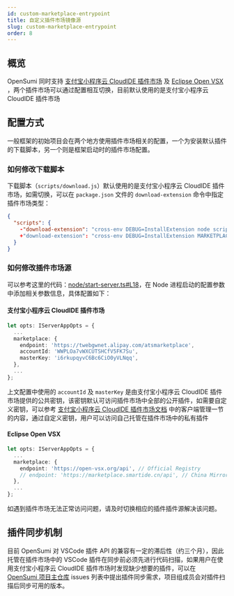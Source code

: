 ```yaml
---
id: custom-marketplace-entrypoint
title: 自定义插件市场镜像源
slug: custom-marketplace-entrypoint
order: 8
---
```


## 概览

OpenSumi 同时支持 [支付宝小程序云 CloudIDE 插件市场](https://ide.cloud.alipay.com/marketplace/square) 及 [Eclipse Open VSX](https://www.eclipse.org/community/eclipse_newsletter/2020/march/1.php) ，两个插件市场可以通过配置相互切换，目前默认使用的是支付宝小程序云 CloudIDE 插件市场


## 配置方式

一般框架的初始项目会在两个地方使用插件市场相关的配置，一个为安装默认插件的下载脚本，另一个则是框架启动时的插件市场配置。

### 如何修改下载脚本

下载脚本（`scripts/download.js`）默认使用的是支付宝小程序云 CloudIDE 插件市场，如需切换，可以在 `package.json` 文件的 `download-extension` 命令中指定插件市场类型：

```json
{
  "scripts": {
    -"download-extension": "cross-env DEBUG=InstallExtension node scripts/download.js"
    +"download-extension": "cross-env DEBUG=InstallExtension MARKETPLACE=openvsx node scripts/download.js"
  }
}
```

### 如何修改插件市场源

可以参考这里的代码：[node/start-server.ts#L18](https://github.com/opensumi/opensumi-module-samples/blob/main/example/src/node/start-server.ts#L18)，在 Node 进程启动的配置参数中添加相关参数信息，具体配置如下：

#### 支付宝小程序云 CloudIDE 插件市场

```typescript
let opts: IServerAppOpts = {
  ...
  marketplace: {
    endpoint: 'https://twebgwnet.alipay.com/atsmarketplace',
    accountId: 'WWPLOa7vWXCUTSHCfV5FK7Su',
    masterKey: 'i6rkupqyvC6Bc6CiO0yVLNqq',
  },
  ...
};
```
上文配置中使用的 `accountId` 及 `masterKey` 是由支付宝小程序云 CloudIDE 插件市场提供的公共密钥，该密钥默认可访问插件市场中全部的公开插件，如需要自定义密钥，可以参考 [支付宝小程序云 CloudIDE 插件市场文档](https://www.opentrs.cn/cloudide/documents/documentDetail?productStr=cloudide-20221026&nameSpace=trms2d/xyyfdt&slug=ooxr2vxp32r9hv4q) 中的客户端管理一节的内容，通过自定义密钥，用户可以访问自己托管在插件市场中的私有插件

#### Eclipse Open VSX

```typescript
let opts: IServerAppOpts = {
  ...
  marketplace: {
    endpoint: 'https://open-vsx.org/api', // Official Registry
    // endpoint: 'https://marketplace.smartide.cn/api', // China Mirror
  },
  ...
};
```

如遇到插件市场无法正常访问问题，请及时切换相应的插件插件源解决该问题。

## 插件同步机制

目前 OpenSumi 对 VSCode 插件 API 的兼容有一定的滞后性（约三个月），因此托管在插件市场中的 VSCode 插件在同步前必须先进行代码扫描，如果用户在使用支付宝小程序云 CloudIDE 插件市场时发现缺少想要的插件，可以在 [OpenSumi 项目主仓库](https://github.com/opensumi/core/issues) issues 列表中提出插件同步需求，项目组成员会对插件扫描后同步可用的版本。